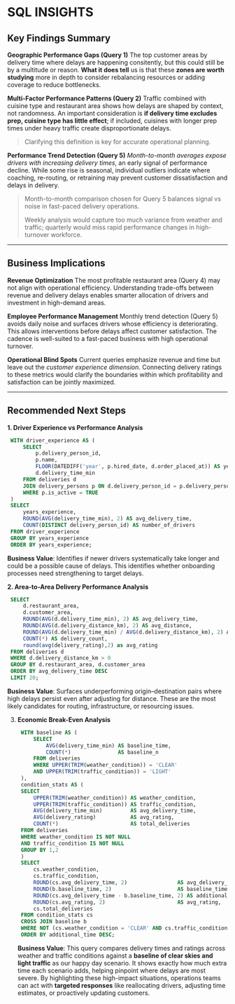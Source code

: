 # SQL INSIGHTS

## Key Findings Summary

**Geographic Performance Gaps (Query 1)**
The top customer areas by delivery time where delays are happening consitently, but this could still be by a multitude or reason. **What it does tell** us is that these **zones are worth studying** more in depth to consider rebalancing resources or adding coverage to reduce bottlenecks.

**Multi-Factor Performance Patterns (Query 2)**
Traffic combined with cuisine type and restaurant area shows how delays are shaped by context, not randomness. An important consideration is **if delivery time excludes prep, cuisine type has little effect**; if included, cuisines with longer prep times under heavy traffic create disproportionate delays. 

>Clarifying this definition is key for accurate operational planning.

**Performance Trend Detection (Query 5)**
*Month-to-month averages expose drivers with increasing delivery times*, an early signal of performance decline. While some rise is seasonal, individual outliers indicate where coaching, re-routing, or retraining may prevent customer dissatisfaction and delays in delivery.
>Month-to-month comparison chosen for Query 5 balances signal vs noise in fast-paced delivery operations. 
>
>Weekly analysis would capture too much variance from weather and traffic; quarterly would miss rapid performance changes in 
>high-turnover workforce.

---

## Business Implications

**Revenue Optimization**
The most profitable restaurant area (Query 4) may not align with operational efficiency. Understanding trade-offs between revenue and delivery delays enables smarter allocation of drivers and investment in high-demand areas.

**Employee Performance Management**
Monthly trend detection (Query 5) avoids daily noise and surfaces drivers whose efficiency is deteriorating. This allows interventions before delays affect customer satisfaction. The cadence is well-suited to a fast-paced business with high operational turnover.

**Operational Blind Spots**
Current queries emphasize revenue and time but leave out the *customer experience dimension*. Connecting delivery ratings to these metrics would clarify the boundaries within which profitability and satisfaction can be jointly maximized.

---
## Recommended Next Steps

**1. Driver Experience vs Performance Analysis**
   ```sql
    WITH driver_experience AS (
        SELECT 
            p.delivery_person_id,
            p.name,
            FLOOR(DATEDIFF('year', p.hired_date, d.order_placed_at)) AS years_experience,
            d.delivery_time_min
        FROM deliveries d
        JOIN delivery_persons p ON d.delivery_person_id = p.delivery_person_id
        WHERE p.is_active = TRUE
    )
    SELECT 
        years_experience,
        ROUND(AVG(delivery_time_min), 2) AS avg_delivery_time,
        COUNT(DISTINCT delivery_person_id) AS number_of_drivers
    FROM driver_experience
    GROUP BY years_experience
    ORDER BY years_experience;
   ```
   **Business Value**: Identifies if newer drivers systematically take longer and could be a possible cause of delays. This identifies whether onboarding processes need strengthening to target delays.


**2. Area-to-Area Delivery Performance Analysis**
   ```sql
    SELECT 
        d.restaurant_area,
        d.customer_area,
        ROUND(AVG(d.delivery_time_min), 2) AS avg_delivery_time,
        ROUND(AVG(d.delivery_distance_km), 2) AS avg_distance,
        ROUND(AVG(d.delivery_time_min) / AVG(d.delivery_distance_km), 2) AS time_per_km,
        COUNT(*) AS delivery_count,
        round(avg(delivery_rating),2) as avg_rating
    FROM deliveries d
    WHERE d.delivery_distance_km > 0
    GROUP BY d.restaurant_area, d.customer_area
    ORDER BY avg_delivery_time DESC
    LIMIT 20;
   ```
   **Business Value**: Surfaces underperforming origin–destination pairs where high delays persist even after adjusting for distance. These are the most likely candidates for routing, infrastructure, or resourcing issues.

3. **Economic Break-Even Analysis**
   ```sql
    WITH baseline AS (
        SELECT
            AVG(delivery_time_min) AS baseline_time,
            COUNT(*)               AS baseline_n
        FROM deliveries
        WHERE UPPER(TRIM(weather_condition)) = 'CLEAR'
        AND UPPER(TRIM(traffic_condition)) = 'LIGHT'
    ),
    condition_stats AS (
    SELECT
        UPPER(TRIM(weather_condition)) AS weather_condition,
        UPPER(TRIM(traffic_condition)) AS traffic_condition,
        AVG(delivery_time_min)         AS avg_delivery_time,
        AVG(delivery_rating)           AS avg_rating,
        COUNT(*)                       AS total_deliveries
    FROM deliveries
    WHERE weather_condition IS NOT NULL
    AND traffic_condition IS NOT NULL
    GROUP BY 1,2
    )
    SELECT
        cs.weather_condition,
        cs.traffic_condition,
        ROUND(cs.avg_delivery_time, 2)                AS avg_delivery_time,
        ROUND(b.baseline_time, 2)                     AS baseline_time,      
        ROUND(cs.avg_delivery_time - b.baseline_time, 2) AS additional_time, 
        ROUND(cs.avg_rating, 2)                       AS avg_rating,
        cs.total_deliveries
    FROM condition_stats cs
    CROSS JOIN baseline b
    WHERE NOT (cs.weather_condition = 'CLEAR' AND cs.traffic_condition = 'LIGHT')
    ORDER BY additional_time DESC;
   ```
   **Business Value**: This query compares delivery times and ratings across weather and traffic conditions against a **baseline of clear skies and light traffic** as our happy day scenario. It shows exactly how much extra time each scenario adds, helping pinpoint where delays are most severe. By highlighting these high-impact situations, operations teams can act with **targeted responses** like reallocating drivers, adjusting time estimates, or proactively updating customers.




